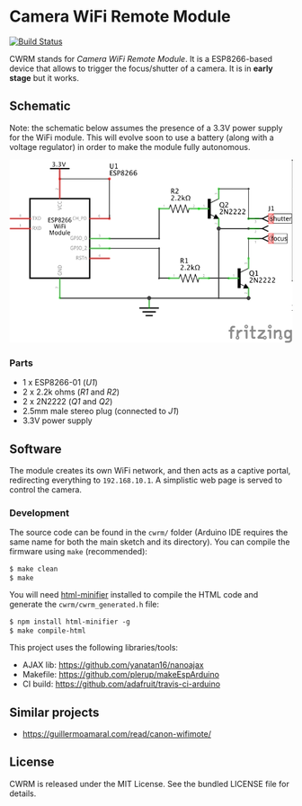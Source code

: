 Camera WiFi Remote Module
=========================

[![Build
Status](https://travis-ci.org/willdurand/cwrm.svg?branch=master)](https://travis-ci.org/willdurand/cwrm)

CWRM stands for _Camera WiFi Remote Module_. It is a ESP8266-based device that
allows to trigger the focus/shutter of a camera. It is in **early stage** but it
works.

## Schematic

Note: the schematic below assumes the presence of a 3.3V power supply for the
WiFi module. This will evolve soon to use a battery (along with a voltage
regulator) in order to make the module fully autonomous.

<p align="center">
    <img src="./design/cwrm_schem.png">
</p>

### Parts

- 1 x ESP8266-01 (_U1_)
- 2 x 2.2k ohms (_R1_ and _R2_)
- 2 x 2N2222 (_Q1_ and _Q2_)
- 2.5mm male stereo plug (connected to _J1_)
- 3.3V power supply

## Software

The module creates its own WiFi network, and then acts as a captive portal,
redirecting everything to `192.168.10.1`. A simplistic web page is served to
control the camera.

### Development

The source code can be found in the `cwrm/` folder (Arduino IDE requires the
same name for both the main sketch and its directory). You can compile the
firmware using `make` (recommended):

    $ make clean
    $ make

You will need [html-minifier](https://github.com/kangax/html-minifier) installed
to compile the HTML code and generate the `cwrm/cwrm_generated.h` file:

    $ npm install html-minifier -g
    $ make compile-html

This project uses the following libraries/tools:

- AJAX lib: https://github.com/yanatan16/nanoajax
- Makefile: https://github.com/plerup/makeEspArduino
- CI build: https://github.com/adafruit/travis-ci-arduino

## Similar projects

- https://guillermoamaral.com/read/canon-wifimote/

## License

CWRM is released under the MIT License. See the bundled LICENSE file for
details.
